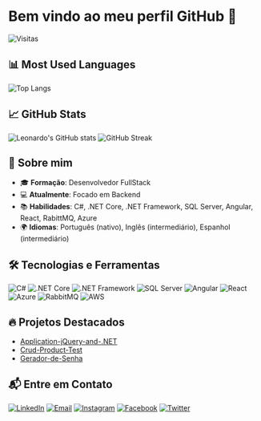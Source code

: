 # Bem vindo ao meu perfil GitHub 👋

![Visitas](https://komarev.com/ghpvc/?username=leonardo-27-dev&label=visitors&color=blue)

## 📊 Most Used Languages
![Top Langs](https://github-readme-stats.vercel.app/api/top-langs/?username=leonardo-27-dev&layout=compact&langs_count=6&theme=dark)

## 📈 GitHub Stats
![Leonardo's GitHub stats](https://github-readme-stats.vercel.app/api?username=leonardo-27-dev&show_icons=true&theme=dark&count_private=true)
![GitHub Streak](https://github-readme-streak-stats.herokuapp.com/?user=leonardo-27-dev&theme=dark)

## 🚀 Sobre mim

- 🎓 **Formação**: Desenvolvedor FullStack  
- 💻 **Atualmente**: Focado em Backend  
- 📚 **Habilidades**: C#, .NET Core, .NET Framework, SQL Server, Angular, React, RabittMQ, Azure
- 🌍 **Idiomas**: Português (nativo), Inglês (intermediário), Espanhol (intermediário)  


## 🛠 Tecnologias e Ferramentas
![C#](https://img.shields.io/badge/C%23-239120?style=for-the-badge&logo=c-sharp&logoColor=white)
![.NET Core](https://img.shields.io/badge/.NET%20Core-5C2D91?style=for-the-badge&logo=dotnet&logoColor=white)
![.NET Framework](https://img.shields.io/badge/.NET%20Framework-5C2D91?style=for-the-badge&logo=dotnet&logoColor=white)
![SQL Server](https://img.shields.io/badge/SQL%20Server-CC2927?style=for-the-badge&logo=microsoft-sql-server&logoColor=white)
![Angular](https://img.shields.io/badge/Angular-DD0031?style=for-the-badge&logo=angular&logoColor=white)
![React](https://img.shields.io/badge/React-20232A?style=for-the-badge&logo=react&logoColor=61DAFB)
![Azure](https://img.shields.io/badge/Microsoft%20Azure-0089D6?style=for-the-badge&logo=microsoft-azure&logoColor=white)
![RabbitMQ](https://img.shields.io/badge/RabbitMQ-FF6600?style=for-the-badge&logo=rabbitmq&logoColor=white)
![AWS](https://img.shields.io/badge/AWS-232F3E?style=for-the-badge&logo=amazon&logoColor=white)

## 🔥 Projetos Destacados
- [Application-jQuery-and-.NET](https://github.com/leonardo-27-dev/Application-jQuery-and-.NET)
- [Crud-Product-Test](https://github.com/leonardo-27-dev/Crud-Product-Test)
- [Gerador-de-Senha](https://github.com/leonardo-27-dev/Gerador-de-Senha)

## 📬 Entre em Contato

[![LinkedIn](https://img.shields.io/badge/LinkedIn-0077B5?style=for-the-badge&logo=linkedin&logoColor=white)](https://www.linkedin.com/in/leonardo-vangelista-448678181/)
[![Email](https://img.shields.io/badge/Email-D14836?style=for-the-badge&logo=gmail&logoColor=white)](mailto:vangelistaleonardo@gmail.com)
[![Instagram](https://img.shields.io/badge/Instagram-E4405F?style=for-the-badge&logo=instagram&logoColor=white)](https://www.instagram.com/leovangelista_77/)
[![Facebook](https://img.shields.io/badge/Facebook-1877F2?style=for-the-badge&logo=facebook&logoColor=white)](https://www.facebook.com/profile.php?id=100013308396012)
[![Twitter](https://img.shields.io/badge/X-000000?style=for-the-badge&logo=x&logoColor=white)](https://x.com/LeoMirandaVang)

